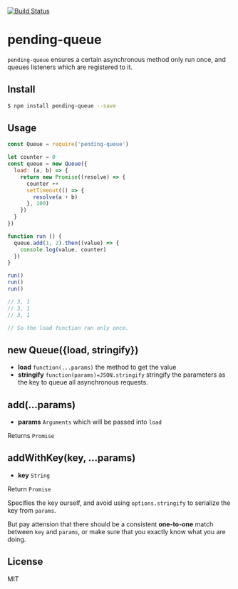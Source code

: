 [![Build Status](https://travis-ci.org/kaelzhang/node-pending-queue.svg?branch=master)](https://travis-ci.org/kaelzhang/node-pending-queue)
<!-- optional appveyor tst
[![Windows Build Status](https://ci.appveyor.com/api/projects/status/github/kaelzhang/node-pending-queue?branch=master&svg=true)](https://ci.appveyor.com/project/kaelzhang/node-pending-queue)
-->
<!-- optional npm version
[![NPM version](https://badge.fury.io/js/pending-queue.svg)](http://badge.fury.io/js/pending-queue)
-->
<!-- optional npm downloads
[![npm module downloads per month](http://img.shields.io/npm/dm/pending-queue.svg)](https://www.npmjs.org/package/pending-queue)
-->
<!-- optional dependency status
[![Dependency Status](https://david-dm.org/kaelzhang/node-pending-queue.svg)](https://david-dm.org/kaelzhang/node-pending-queue)
-->

# pending-queue

`pending-queue` ensures a certain asynchronous method only run once, and queues listeners which are registered to it.

## Install

```sh
$ npm install pending-queue --save
```

## Usage

```js
const Queue = require('pending-queue')

let counter = 0
const queue = new Queue({
  load: (a, b) => {
    return new Promise((resolve) => {
      counter ++
      setTimeout(() => {
        resolve(a + b)
      }, 100)
    })
  }
})

function run () {
  queue.add(1, 2).then((value) => {
    console.log(value, counter)
  })
}

run()
run()
run()

// 3, 1
// 3, 1
// 3, 1

// So the load function ran only once.
```

## new Queue({load, stringify})

- **load** `function(...params)` the method to get the value
- **stringify** `function(params)=JSON.stringify` stringify the parameters as the key to queue all asynchronous requests.

## add(...params)

- **params** `Arguments` which will be passed into `load`

Returns `Promise`

## addWithKey(key, ...params)

- **key** `String`

Return `Promise`

Specifies the key ourself, and avoid using `options.stringify` to serialize the key from `params`.

But pay attension that there should be a consistent **one-to-one** match between `key` and `params`, or make sure that you exactly know what you are doing.

## License

MIT
